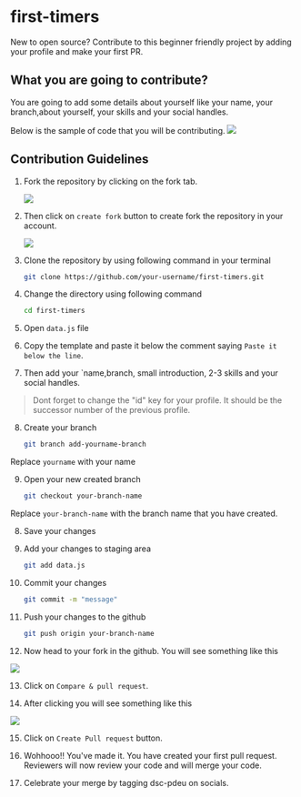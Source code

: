 # first-timers

New to open source? Contribute to this beginner friendly project by adding your profile and make your first PR.

## What you are going to contribute?

You are going to add some details about yourself like your name, your branch,about yourself, your skills and your social handles.

Below is the sample of code that you will be contributing.
<img src="images/profile.jpg" />

## Contribution Guidelines

1. Fork the repository by clicking on the fork tab.

   <img src= "images/fork.jpg" />

2. Then click on `create fork` button to create fork the repository in your account.

   <img src= "images/createfork.jpg" />

3. Clone the repository by using following command in your terminal

   ```bash
   git clone https://github.com/your-username/first-timers.git
   ```

4. Change the directory using following command

   ```bash
   cd first-timers
   ```

5. Open `data.js` file

6. Copy the template and paste it below the comment saying `Paste it below the line`.

7. Then add your `name,branch, small introduction, 2-3 skills and your social handles.

> Dont forget to change the "id" key for your profile. It should be the successor number of the previous profile.

8. Create your branch

   ```bash
   git branch add-yourname-branch
   ```

Replace `yourname` with your name

9. Open your new created branch

   ```bash
   git checkout your-branch-name
   ```

Replace `your-branch-name` with the branch name that you have created.

8. Save your changes

9. Add your changes to staging area

   ```bash 
   git add data.js
   ```

10. Commit your changes

    ```bash
    git commit -m "message"
    ```

11. Push your changes to the github

    ```bash
    git push origin your-branch-name
    ```

12. Now head to your fork in the github. You will see something like this

<img src="images/prBtn.jpg" />

13. Click on `Compare & pull request`.

14. After clicking you will see something like this

<img src="images/createPR.jpg" />

15. Click on `Create Pull request` button.

16. Wohhooo!! You've made it. You have created your first pull request. Reviewers will now review your code and will merge your code.

17. Celebrate your merge by tagging dsc-pdeu on socials.
